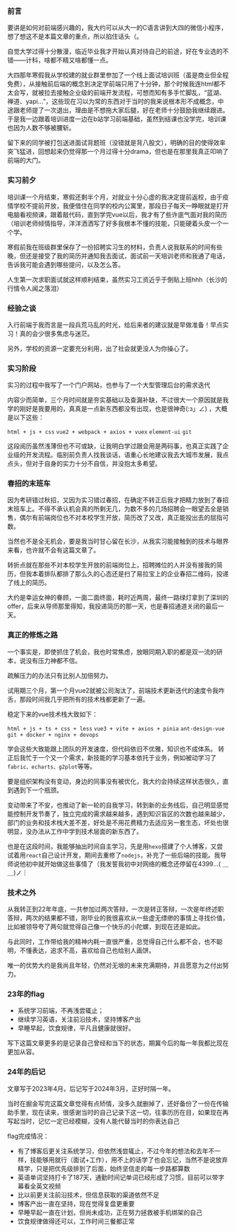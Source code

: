 ### 前言

要讲是如何对前端感兴趣的，我大约可以从大一的C语言讲到大四的微信小程序，想了想这不是本篇文章的重点，所以掐住话头（。

自觉大学过得十分散漫，临近毕业我才开始认真对待自己的前途，好在专业选的不错——计科，啥都不精又啥都懂一点。

大四那年寒假我从学校建的就业群里参加了一个线上面试培训班（虽是商业但全程免费），从接触前后端的概念到决定学前端只用了十分钟，那个时候我连html都不太会写，就被拉去接触企业级的前端开发流程，可想而知有多手忙脚乱，“蓝湖、禅道、yapi...”，这些现在习以为常的东西对于当时的我来说根本形不成概念，中途跟老师提了一次退出，理由是不想拖大家后腿，好在老师十分鼓励我继续跟进。于是我一边跟着培训进度一边在b站学习前端基础，虽然到结课也没学完，培训课也因为人数不够被腰斩。

留下来的同学被打包送进面试背题班（没错就是背八股文），明确的目的使得效率突飞猛进，回想起来仍觉得那一个月过得十分drama，但也是在那里我真正叩响了前端的大门。

### 实习前夕

培训课一个月结束，寒假还剩半个月，对就业十分心虚的我决定提前返校，由于疫情学校不提前开放，我便借住在同学的校内公寓里，那段日子每天一睁眼就是打开电脑看视频课，跟着敲代码，直到学完vue以后，我才有了些许底气面对我的简历（培训老师倾情指导，洋洋洒洒写了好多我根本不懂的技能，只能硬着头皮一个一个学。

寒假前我在班级群里保存了一份招聘实习生的材料，负责人说我联系的时间有些晚，但还是接受了我的简历并通知我去面试，面试前一天培训老师和我通了电话，告诉我可能会遇到哪些提问，以及怎么答。

人生第一次求职面试就这样顺利结束，虽然实习工资近乎于倒贴上班hhh（长沙的行情令人闻之落泪）

### 经验之谈

入行前端于我而言是一段兵荒马乱的时光，给后来者的建议就是早做准备！早点实习！真的会少很多焦虑与迷茫。

另外，学校的资源一定要充分利用，出了社会就更没人为你操心了。

### 实习阶段

实习的过程中我写了一个门户网站，也参与了一个大型管理后台的需求迭代

内容少而简单，三个月时间就是夯实基础以及查漏补缺，不过很大一个原因就是我学的刚好是我要用的，真真是一点新东西都没有出现，也是很神奇(:з」∠) ，大概是以下这些：

`html + js + css` `vue2 + webpack + axios + vuex` `element-ui` `git`

这段阅历虽然浅薄但也不可或缺，让我明白学过跟会用是两码事，也真正实践了企业级的开发流程。临别前负责人找我谈话，语重心长地建议我去大城市发展，我点点头，但对于自身的实力十分不自信，并没抱太多希望。

### 春招的末班车

因为考研错过秋招，又因为实习错过春招，在确定不转正后我才把精力放到了春招末班车上。不得不承认机会真的所剩无几，为数不多的几场招聘会一眼望去全是销售，偶尔有前端岗位也不对本校学生开放，简历改了又改，真正能投出去的屈指可数。

当然也不是全无机会，要是我当时甘心留在长沙，从我实习能接触到的技术与眼界来看，也许就不会有这篇文章了。

转折点就在那些不对本校学生开放的前端岗位上，招聘摊位的人并没有接我的简历，但我本着排队都排了那么久的心态还是扫了易拉宝上的企业春招二维码，投递了线上的简历。

大约是幸运女神的眷顾，一面二面终面，耗时近两周，最终一路绿灯拿到了深圳的offer，后来从导师那里得知，我投递简历的那一天，也是春招通道关闭的最后一天。

### 真正的修炼之路

一个事实是，即使抓住了机会，我也时常焦虑，放眼同期入职的都是双一流的研本，说没有压力神都不信。

疏解压力的办法只有比别人加倍努力。

试用期三个月，第一个月vue2就被公司淘汰了，前端技术更新迭代的速度令我咋舌，那段时间我几乎把所有的技术栈都更新了一遍。

稳定下来的vue技术栈大致如下：

`html + js + ts + css + less` `vue3 + vite + axios + pinia` `ant-design-vue` `git + docker + nginx + devops`

学会这些大致能跟上团队的开发速度，但代码依旧不优雅，知识也不成体系。 转正后我忙于一个又一个需求，新技能的学习基本依托于业务，例如被动学习了`fabric、echarts、g2plot`等等。

要是组织架构没有变动，身边的同事没有被优化，我大约会持续这样状态很久，直到遇到下一个瓶颈。

变动带来了不安，也推动了新一轮的自我学习，转到新的业务线后，自己明显感觉能控制开发节奏了，独立完成的需求越来越多，遇到知识盲区的次数也越来越少，部门的业务和技术栈大差不差，好处是不用花费精力去适应另一套生态，坏处也很明显，没办法从工作中学到技术层面的新东西了。

也是在这段时间，我能够抽出时间自主学习，先是用`hexo`搭建了个人博客，又尝试着用`react`自己设计开发，期间去重修了`nodejs`，补充了一些后端的技能。我导师说他初中就开始做这些事情了（我发誓我初中对网络的概念还停留在4399...( ＿ ＿)ノ｜

### 技术之外

从我转正到22年年底，一共参加过两次答辩，一次是转正答辩，一次是年终述职答辩，两次的结果都不错，刚毕业的我很喜欢从一些虚无缥缈的事情上寻找价值，比如被领导夸了两句就觉得自己像一个快乐的小陀螺，到现在还是如此。

与此同时，工作带给我的精神内耗一直很严重，总觉得自己什么都不会，也不聪明，不懂表达，追求不高，喜欢给自己也给别人画饼。

唯一的优势大约是我尚且年轻，仍然对无垠的未来充满期待，并且愿意为之付出努力。

### 23年的flag

- 系统学习前端，不再浅尝辄止；
- 继续学习英语，关注前沿技术，坚持博客产出
- 早睡早起，饮食规律，平凡且健康就很好。

写下这篇文章更多的是记录自己曾经和当下的状态，期冀今后的每一年我都比现在更加从容。

### 24年的后记

文章写于2023年4月，后记写于2024年3月，正好时隔一年。

当时在掘金写完这篇文章觉得有点矫情，没多久就删掉了，还好备份了一份在传输助手里，现在读来，很感谢当时的自己记录下这一切，往事历历在目，如果现在再写起当时，记忆一定已经模糊，没有人能代替当时的你表达自己

flag完成情况：

- 有了博客后更关注系统学习，但依然浅尝辄止，不过今年的想法和去年不一样，技能够用就行（面试+工作），用不上的话学了也会忘记，当然不是说放弃精学，只是把优先级排到了后面，始终坚信走的每一步路都算数
- 英语单词坚持打卡了187天，通勤时间记单词已经形成了习惯，目前可以带字幕看全英文视频
- 比以前更关注前沿技术，但信息获取的渠道依然不足
- 博客产出一直在坚持，现在觉得复盘更重要
- 早睡早起一直在计划，但尚未成功，正在努力拯救被手机绑架的自己
- 饮食规律做得还可以，工作时间三餐都正常
